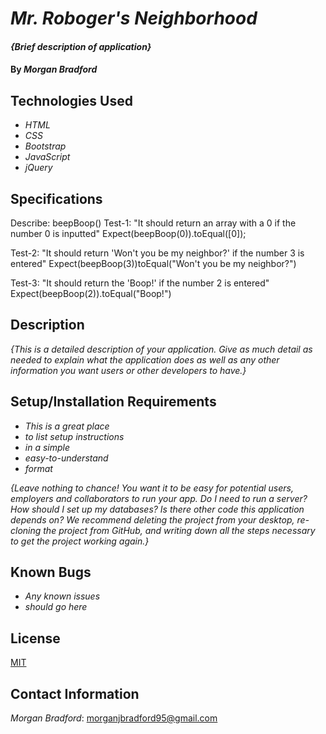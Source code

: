 # _Mr. Roboger's Neighborhood_

#### _{Brief description of application}_

#### By _**Morgan Bradford**_

## Technologies Used

* _HTML_
* _CSS_
* _Bootstrap_
* _JavaScript_
* _jQuery_

## Specifications

Describe: beepBoop()
Test-1: "It should return an array with a 0 if the number 0 is inputted"
Expect(beepBoop(0)).toEqual([0]);

Test-2: "It should return 'Won't you be my neighbor?' if the number 3 is entered"
Expect(beepBoop(3))toEqual("Won't you be my neighbor?")

Test-3: "It should return the 'Boop!' if the number 2 is entered"
Expect(beepBoop(2)).toEqual("Boop!")


## Description

_{This is a detailed description of your application. Give as much detail as needed to explain what the application does as well as any other information you want users or other developers to have.}_

## Setup/Installation Requirements

* _This is a great place_
* _to list setup instructions_
* _in a simple_
* _easy-to-understand_
* _format_

_{Leave nothing to chance! You want it to be easy for potential users, employers and collaborators to run your app. Do I need to run a server? How should I set up my databases? Is there other code this application depends on? We recommend deleting the project from your desktop, re-cloning the project from GitHub, and writing down all the steps necessary to get the project working again.}_

## Known Bugs

* _Any known issues_
* _should go here_

## License

[MIT](LICENSE.txt)

## Contact Information

_Morgan Bradford_: morganjbradford95@gmail.com